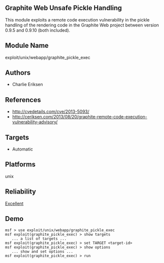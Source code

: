 ## Graphite Web Unsafe Pickle Handling

This module exploits a remote code execution vulnerability 
in the pickle handling of the rendering code in the Graphite 
Web project between version 0.9.5 and 0.9.10 (both 
included).


## Module Name
exploit/unix/webapp/graphite_pickle_exec

## Authors
* Charlie Eriksen


## References
* http://cvedetails.com/cve/2013-5093/
* http://ceriksen.com/2013/08/20/graphite-remote-code-execution-vulnerability-advisory/



## Targets
* Automatic


## Platforms
unix

## Reliability
[Excellent](https://github.com/rapid7/metasploit-framework/wiki/Exploit-Ranking)

## Demo

```
msf > use exploit/unix/webapp/graphite_pickle_exec
msf exploit(graphite_pickle_exec) > show targets
   ... a list of targets ...
msf exploit(graphite_pickle_exec) > set TARGET <target-id>
msf exploit(graphite_pickle_exec) > show options
   ... show and set options ...
msf exploit(graphite_pickle_exec) > run
```
    
    